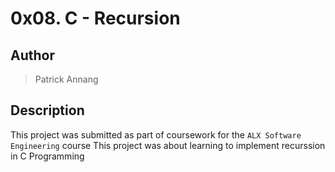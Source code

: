 # 0x08. C - Recursion

## Author

> Patrick Annang

## Description

This project was submitted as part of coursework for the `ALX Software Engineering` course
This project was about learning to implement recurssion in C Programming
